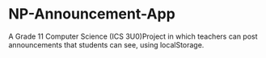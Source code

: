 # NP-Announcement-App
 A Grade 11 Computer Science (ICS 3U0)Project in which teachers can post announcements that students can see, using localStorage.
